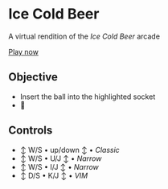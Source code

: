 # Ice Cold Beer

A virtual rendition of the *Ice Cold Beer* arcade

[Play now](https://amadeusw.github.io/icecold/prototype)

## Objective

* Insert the ball into the highlighted socket
* 🍻

## Controls

* ↕ W/S • up/down ↕ • *Classic*
* ↕ W/S • U/J ↕ • *Narrow*
* ↕ W/S • I/J ↕ • *Narrow*
* ↕ D/S • K/J ↕ • *VIM*
